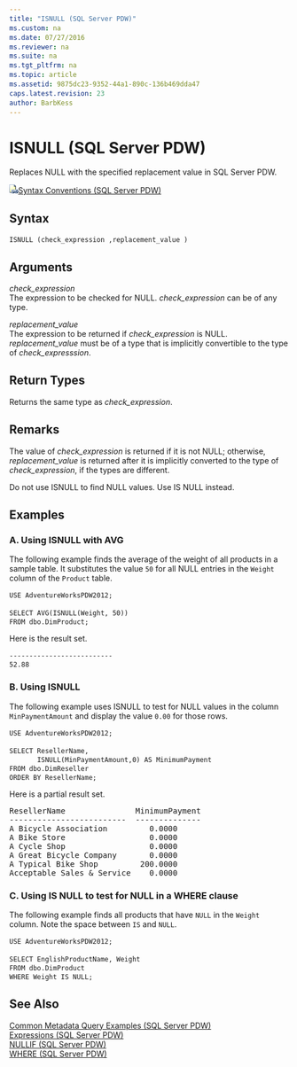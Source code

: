 ```yaml
---
title: "ISNULL (SQL Server PDW)"
ms.custom: na
ms.date: 07/27/2016
ms.reviewer: na
ms.suite: na
ms.tgt_pltfrm: na
ms.topic: article
ms.assetid: 9875dc23-9352-44a1-890c-136b469dda47
caps.latest.revision: 23
author: BarbKess
---
```

# ISNULL (SQL Server PDW)
Replaces NULL with the specified replacement value in SQL Server PDW.  
  
![Topic link icon](../../mpp/sqlpdw/media/Topic_Link.gif "Topic_Link")[Syntax Conventions &#40;SQL Server PDW&#41;](../../mpp/sqlpdw/syntax-conventions-sql-server-pdw.md)  
  
## Syntax  
  
```  
ISNULL (check_expression ,replacement_value )  
```  
  
## Arguments  
*check_expression*  
The expression to be checked for NULL. *check_expression* can be of any type.  
  
*replacement_value*  
The expression to be returned if *check_expression* is NULL. *replacement_value* must be of a type that is implicitly convertible to the type of *check_expresssion*.  
  
## Return Types  
Returns the same type as *check_expression*.  
  
## Remarks  
The value of *check_expression* is returned if it is not NULL; otherwise, *replacement_value* is returned after it is implicitly converted to the type of *check_expression*, if the types are different.  
  
Do not use ISNULL to find NULL values. Use IS NULL instead.  
  
## Examples  
  
### A. Using ISNULL with AVG  
The following example finds the average of the weight of all products in a sample table. It substitutes the value `50` for all NULL entries in the `Weight` column of the `Product` table.  
  
```  
USE AdventureWorksPDW2012;  
  
SELECT AVG(ISNULL(Weight, 50))  
FROM dbo.DimProduct;  
```  
  
Here is the result set.  
  
```  
--------------------------   
52.88  
```  
  
### B. Using ISNULL  
The following example uses ISNULL to test for NULL values in the column `MinPaymentAmount` and display the value `0.00` for those rows.  
  
```  
USE AdventureWorksPDW2012;  
  
SELECT ResellerName,   
       ISNULL(MinPaymentAmount,0) AS MinimumPayment  
FROM dbo.DimReseller  
ORDER BY ResellerName;  
```  
  
Here is a partial result set.  
  
<pre>ResellerName               MinimumPayment  
-------------------------  --------------  
A Bicycle Association         0.0000  
A Bike Store                  0.0000  
A Cycle Shop                  0.0000  
A Great Bicycle Company       0.0000  
A Typical Bike Shop         200.0000  
Acceptable Sales & Service    0.0000</pre>  
  
### C. Using IS NULL to test for NULL in a WHERE clause  
The following example finds all products that have `NULL` in the `Weight` column. Note the space between `IS` and `NULL`.  
  
```  
USE AdventureWorksPDW2012;  
  
SELECT EnglishProductName, Weight  
FROM dbo.DimProduct  
WHERE Weight IS NULL;  
```  
  
## See Also  
[Common Metadata Query Examples &#40;SQL Server PDW&#41;](../../mpp/sqlpdw/common-metadata-query-examples-sql-server-pdw.md)  
[Expressions &#40;SQL Server PDW&#41;](../../mpp/sqlpdw/expressions-sql-server-pdw.md)  
[NULLIF &#40;SQL Server PDW&#41;](../../mpp/sqlpdw/nullif-sql-server-pdw.md)  
[WHERE &#40;SQL Server PDW&#41;](../../mpp/sqlpdw/where-sql-server-pdw.md)  
  

